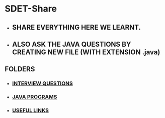 # SDET-Share


- ## SHARE EVERYTHING HERE WE LEARNT. 

- ## ALSO ASK THE JAVA QUESTIONS BY CREATING NEW FILE (WITH EXTENSION .java)


 ## FOLDERS

- ### [INTERVIEW QUESTIONS](https://github.com/rgunduz17/SDET-Share/blob/master/INTERVIEW/INTERVIEW%20QUESTIONS)

- ### [JAVA PROGRAMS](https://github.com/rgunduz17/SDET-Share/tree/master/JAVA-PROGRAMS)

- ### [USEFUL LINKS](https://github.com/rgunduz17/SDET-Share/blob/master/UsefulLinks/Links.md)

  
  






